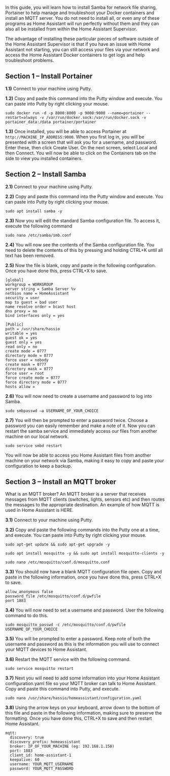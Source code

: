 In this guide, you will learn how to install Samba for network file sharing, Portainer to help manage and troubleshoot your Docker containers and install an MQTT server. You do not need to install all, or even any of these programs as Home Assistant will run perfectly without them and they can also all be installed from within the Home Assistant Supervisor.

The advantage of installing these particular pieces of software outside of the Home Assistant Supervisor is that if you have an issue with Home Assistant not starting, you can still access your files via your network and access the Home Assistant Docker containers to get logs and help troubleshoot problems.

## Section 1 – Install Portainer

**1.1)** Connect to your machine using Putty.

**1.2)** Copy and paste this command into the Putty window and execute. You can paste into Putty by right clicking your mouse.

```
sudo docker run -d -p 8000:8000 -p 9000:9000 --name=portainer --restart=always -v /var/run/docker.sock:/var/run/docker.sock -v portainer_data:/data portainer/portainer
```

**1.3)** Once installed, you will be able to access Portainer at `http://MACHINE_IP_ADDRESS:9000`. When you first log in, you will be presented with a screen that will ask you for a username, and password. Enter these, then click Create User. On the next screen, select Local and then Connect. You will now be able to click on the Containers tab on the side to view you installed containers.

## Section 2 – Install Samba

**2.1)** Connect to your machine using Putty.

**2.2)** Copy and paste this command into the Putty window and execute. You can paste into Putty by right clicking your mouse.

```
sudo apt install samba -y
```

**2.3)** Now you will edit the standard Samba configuration file. To access it, execute the following command

```
sudo nano /etc/samba/smb.conf
```

**2.4)** You will now see the contents of the Samba configuration file. You need to delete the contents of this by pressing and holding CTRL+K until all text has been removed.

**2.5)** Now the file is blank, copy and paste in the following configuration. Once you have done this, press CTRL+X to save.

```
[global]
workgroup = WORKGROUP
server string = Samba Server %v
netbios name = HomeAssistant
security = user
map to guest = bad user
name resolve order = bcast host
dns proxy = no
bind interfaces only = yes

[Public]
path = /usr/share/hassio
writable = yes
guest ok = yes
guest only = yes
read only = no
create mode = 0777
directory mode = 0777
force user = nobody
create mask = 0777
directory mask = 0777
force user = root
force create mode = 0777
force directory mode = 0777
hosts allow =
```

**2.6)** You will now need to create a username and password to log into Samba.

```
sudo smbpasswd –a USERNAME_OF_YOUR_CHOICE
```

**2.7)** You will then be prompted to enter a password twice. Choose a password you can easily remember and make a note of it. Now you can restart the samba service and immediately access our files from another machine on our local network.

```
sudo service smbd restart
```

You will now be able to access you Home Assistant files from another machine on your network via Samba, making it easy to copy and paste your configuration to keep a backup.

## Section 3 – Install an MQTT broker

What is an MQTT broker? An MQTT broker is a server that receives messages from MQTT clients (switches, lights, sensors etc) and then routes the messages to the appropriate destination. An example of how MQTT is used in Home Assistant is HERE.

**3.1)** Connect to your machine using Putty.

**3.2)** Copy and paste the following commands into the Putty one at a time, and execute. You can paste into Putty by right clicking your mouse.

```
sudo apt-get update && sudo apt-get upgrade -y

sudo apt install mosquitto -y && sudo apt install mosquitto-clients -y

sudo nano /etc/mosquitto/conf.d/mosquitto.conf
```

**3.3)** You should now have a blank MQTT configuration file open. Copy and paste in the following information, once you have done this, press CTRL+X to save.

```
allow_anonymous false
password_file /etc/mosquitto/conf.d/pwfile
port 1883
```

**3.4)** You will now need to set a username and password. User the following command to do this.

```
sudo mosquitto_passwd -c /etc/mosquitto/conf.d/pwfile USERNAME_OF_YOUR_CHOICE
```

**3.5)** You will be prompted to enter a password. Keep note of both the username and password as this is the information you will use to connect your MQTT devices to Home Assistant.

**3.6)** Restart the MQTT service with the following command.

```
sudo service mosquitto restart
```

**3.7)** Next you will need to add some information into your Home Assistant configuration.yaml file so your MQTT broker can talk to Home Assistant. Copy and paste this command into Putty, and execute.

```
sudo nano /usr/share/hassio/homeassistant/configuration.yaml
```

**3.8)** Using the arrow keys on your keyboard, arrow down to the bottom of this file and paste in the following information, making sure to preserve the formatting. Once you have done this, CTRL+X to save and then restart Home Assistant.

```
mqtt:
  discovery: true
  discovery_prefix: homeassistant
  broker: IP_OF_YOUR_MACHINE (eg: 192.168.1.150)
  port: 1883
  client_id: home-assistant-1
  keepalive: 60
  username: YOUR_MQTT_USERNAME
  password: YOUR_MQTT_PASSWORD
```
